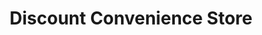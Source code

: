 ---
title: "Discount Convenience Store"
url: /grimsby/discount-convenience-store/
shop: convenience
---